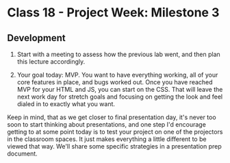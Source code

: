 # Class 18 -  Project Week: Milestone 3
## Development

1. Start with a meeting to assess how the previous lab went, and then plan this lecture accordingly.

2. Your goal today: MVP. You want to have everything working, all of your core features in place, and bugs worked out. Once you have reached MVP for your HTML and JS, you can start on the CSS. That will leave the next work day for stretch goals and focusing on getting the look and feel dialed in to exactly what you want.

Keep in mind, that as we get closer to final presentation day, it's never too soon to start thinking about presentations, and one step I'd encourage getting to at some point today is to test your project on one of the projectors in the classroom spaces. It just makes everything a little different to be viewed that way. We'll share some specific strategies in a presentation prep document.
